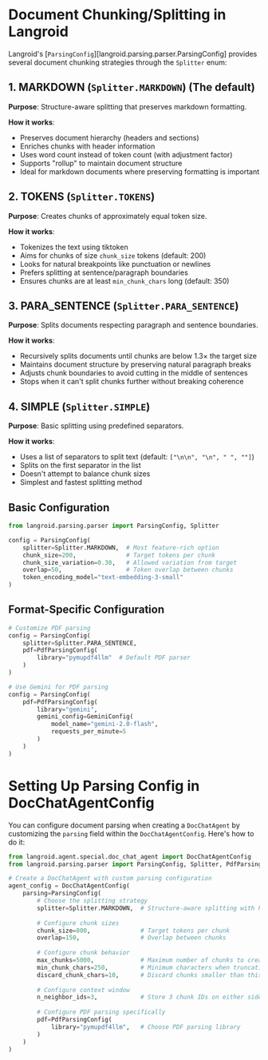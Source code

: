 # Document Chunking/Splitting in Langroid

Langroid's [`ParsingConfig`][langroid.parsing.parser.ParsingConfig]
provides several document chunking strategies through the `Splitter` enum:

## 1. MARKDOWN (`Splitter.MARKDOWN`) (The default)

**Purpose**: Structure-aware splitting that preserves markdown formatting.

**How it works**:
- Preserves document hierarchy (headers and sections)
- Enriches chunks with header information
- Uses word count instead of token count (with adjustment factor)
- Supports "rollup" to maintain document structure
- Ideal for markdown documents where preserving formatting is important

## 2. TOKENS (`Splitter.TOKENS`)

**Purpose**: Creates chunks of approximately equal token size.

**How it works**:
- Tokenizes the text using tiktoken
- Aims for chunks of size `chunk_size` tokens (default: 200)
- Looks for natural breakpoints like punctuation or newlines
- Prefers splitting at sentence/paragraph boundaries
- Ensures chunks are at least `min_chunk_chars` long (default: 350)

## 3. PARA_SENTENCE (`Splitter.PARA_SENTENCE`)

**Purpose**: Splits documents respecting paragraph and sentence boundaries.

**How it works**:
- Recursively splits documents until chunks are below 1.3× the target size
- Maintains document structure by preserving natural paragraph breaks
- Adjusts chunk boundaries to avoid cutting in the middle of sentences
- Stops when it can't split chunks further without breaking coherence

## 4. SIMPLE (`Splitter.SIMPLE`)

**Purpose**: Basic splitting using predefined separators.

**How it works**:
- Uses a list of separators to split text (default: `["\n\n", "\n", " ", ""]`)
- Splits on the first separator in the list
- Doesn't attempt to balance chunk sizes
- Simplest and fastest splitting method


## Basic Configuration

```python
from langroid.parsing.parser import ParsingConfig, Splitter

config = ParsingConfig(
    splitter=Splitter.MARKDOWN,  # Most feature-rich option
    chunk_size=200,              # Target tokens per chunk
    chunk_size_variation=0.30,   # Allowed variation from target
    overlap=50,                  # Token overlap between chunks
    token_encoding_model="text-embedding-3-small"
)
```

## Format-Specific Configuration

```python
# Customize PDF parsing
config = ParsingConfig(
    splitter=Splitter.PARA_SENTENCE,
    pdf=PdfParsingConfig(
        library="pymupdf4llm"  # Default PDF parser
    )
)

# Use Gemini for PDF parsing
config = ParsingConfig(
    pdf=PdfParsingConfig(
        library="gemini",
        gemini_config=GeminiConfig(
            model_name="gemini-2.0-flash",
            requests_per_minute=5
        )
    )
)
```

# Setting Up Parsing Config in DocChatAgentConfig

You can configure document parsing when creating a `DocChatAgent` by customizing the `parsing` field within the `DocChatAgentConfig`. Here's how to do it:

```python
from langroid.agent.special.doc_chat_agent import DocChatAgentConfig  
from langroid.parsing.parser import ParsingConfig, Splitter, PdfParsingConfig

# Create a DocChatAgent with custom parsing configuration
agent_config = DocChatAgentConfig(
    parsing=ParsingConfig(
        # Choose the splitting strategy
        splitter=Splitter.MARKDOWN,  # Structure-aware splitting with header context
        
        # Configure chunk sizes
        chunk_size=800,              # Target tokens per chunk
        overlap=150,                 # Overlap between chunks
        
        # Configure chunk behavior
        max_chunks=5000,             # Maximum number of chunks to create
        min_chunk_chars=250,         # Minimum characters when truncating at punctuation
        discard_chunk_chars=10,      # Discard chunks smaller than this
        
        # Configure context window
        n_neighbor_ids=3,            # Store 3 chunk IDs on either side
        
        # Configure PDF parsing specifically
        pdf=PdfParsingConfig(
            library="pymupdf4llm",   # Choose PDF parsing library
        )
    )
)
```